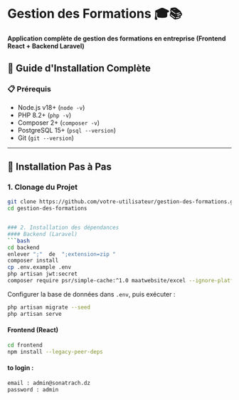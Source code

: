 
# Gestion des Formations 🎓📚  
**Application complète de gestion des formations en entreprise (Frontend React + Backend Laravel)**

## 🚀 Guide d'Installation Complète

### 📋 Prérequis
- Node.js v18+ (`node -v`)
- PHP 8.2+ (`php -v`)
- Composer 2+ (`composer -v`)
- PostgreSQL 15+ (`psql --version`)
- Git (`git --version`)

---

## 🔧 Installation Pas à Pas

### 1. Clonage du Projet
```bash
git clone https://github.com/votre-utilisateur/gestion-des-formations.git
cd gestion-des-formations


### 2. Installation des dépendances
#### Backend (Laravel)
```bash
cd backend
enlever ";"  de  ";extension=zip "
composer install
cp .env.example .env
php artisan jwt:secret
composer require psr/simple-cache:^1.0 maatwebsite/excel --ignore-platform-reqs 
```
Configurer la base de données dans `.env`, puis exécuter :
```bash
php artisan migrate --seed
php artisan serve
```

#### Frontend (React)
```bash
cd frontend
npm install --legacy-peer-deps
```
#### to login :
```bash
email : admin@sonatrach.dz
password : admin
 ``` 
